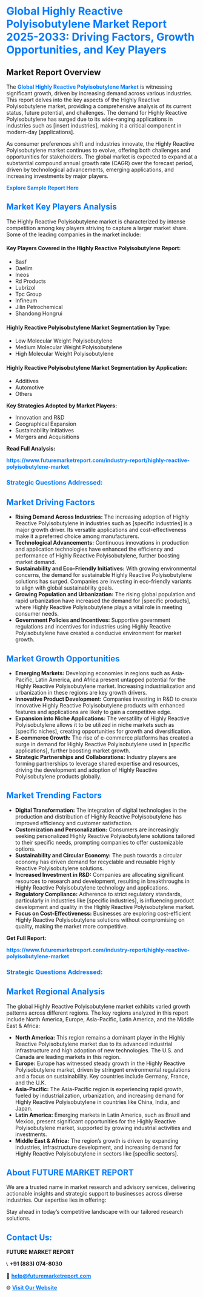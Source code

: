 <h1 style="color: #007BFF;">Global Highly Reactive Polyisobutylene Market Report 2025-2033: Driving Factors, Growth Opportunities, and Key Players</h1>

<section id="overview">
<h2>Market Report Overview</h2>
<p>The <a href="https://www.futuremarketreport.com/industry-report/highly-reactive-polyisobutylene-market" style="color: #007BFF; text-decoration: none;"><strong>Global Highly Reactive Polyisobutylene Market</strong></a> is witnessing significant growth, driven by increasing demand across various industries. This report delves into the key aspects of the Highly Reactive Polyisobutylene market, providing a comprehensive analysis of its current status, future potential, and challenges. The demand for Highly Reactive Polyisobutylene has surged due to its wide-ranging applications in industries such as [insert industries], making it a critical component in modern-day [applications].</p>
<p>As consumer preferences shift and industries innovate, the Highly Reactive Polyisobutylene market continues to evolve, offering both challenges and opportunities for stakeholders. The global market is expected to expand at a substantial compound annual growth rate (CAGR) over the forecast period, driven by technological advancements, emerging applications, and increasing investments by major players.</p>
</section>

<section id="overview">
<p><a href="https://www.futuremarketreport.com/request-sample/reportId=30272" style="color: #007BFF; text-decoration: none;"><strong>Explore Sample Report Here</strong></a></p>
</section>

<section id="key-players">
<h2 style="color: #007BFF;">Market Key Players Analysis</h2>
<p>The Highly Reactive Polyisobutylene market is characterized by intense competition among key players striving to capture a larger market share. Some of the leading companies in the market include:</p>
<h4>Key Players Covered in the Highly Reactive Polyisobutylene Report:</h4>
<ul><li>Basf</li><li>Daelim</li><li>Ineos</li><li>Rd Products</li><li>Lubrizol</li><li>Tpc Group</li><li>Infineum</li><li>Jilin Petrochemical</li><li>Shandong Hongrui</li></ul>
<h4>Highly Reactive Polyisobutylene Market Segmentation by Type:</h4>
<ul><li>Low Molecular Weight Polyisobutylene</li><li>Medium Molecular Weight Polyisobutylene</li><li>High Molecular Weight Polyisobutylene</li></ul>

<h4>Highly Reactive Polyisobutylene Market Segmentation by Application:</h4>
<ul><li>Additives</li><li>Automotive</li><li>Others</li></ul>
<p><strong>Key Strategies Adopted by Market Players:</strong></p>
<ul>
<li>Innovation and R&D</li>
<li>Geographical Expansion</li>
<li>Sustainability Initiatives</li>
<li>Mergers and Acquisitions</li>
</ul>
</section>

<section>
<p><strong>Read Full Analysis: </strong></p><a href="https://www.futuremarketreport.com/industry-report/highly-reactive-polyisobutylene-market" style="color: #007BFF; text-decoration: none;"><strong>https://www.futuremarketreport.com/industry-report/highly-reactive-polyisobutylene-market</strong></a>
<h3 style="color: #007BFF;">Strategic Questions Addressed:</h3>
</section>

<section id="driving-factors">
<h2 style="color: #007BFF;">Market Driving Factors</h2>
<ul>
<li><strong>Rising Demand Across Industries:</strong> The increasing adoption of Highly Reactive Polyisobutylene in industries such as [specific industries] is a major growth driver. Its versatile applications and cost-effectiveness make it a preferred choice among manufacturers.</li>
<li><strong>Technological Advancements:</strong> Continuous innovations in production and application technologies have enhanced the efficiency and performance of Highly Reactive Polyisobutylene, further boosting market demand.</li>
<li><strong>Sustainability and Eco-Friendly Initiatives:</strong> With growing environmental concerns, the demand for sustainable Highly Reactive Polyisobutylene solutions has surged. Companies are investing in eco-friendly variants to align with global sustainability goals.</li>
<li><strong>Growing Population and Urbanization:</strong> The rising global population and rapid urbanization have increased the demand for [specific products], where Highly Reactive Polyisobutylene plays a vital role in meeting consumer needs.</li>
<li><strong>Government Policies and Incentives:</strong> Supportive government regulations and incentives for industries using Highly Reactive Polyisobutylene have created a conducive environment for market growth.</li>
</ul>
</section>

<section id="growth-opportunities">
<h2 style="color: #007BFF;">Market Growth Opportunities</h2>
<ul>
<li><strong>Emerging Markets:</strong> Developing economies in regions such as Asia-Pacific, Latin America, and Africa present untapped potential for the Highly Reactive Polyisobutylene market. Increasing industrialization and urbanization in these regions are key growth drivers.</li>
<li><strong>Innovative Product Development:</strong> Companies investing in R&D to create innovative Highly Reactive Polyisobutylene products with enhanced features and applications are likely to gain a competitive edge.</li>
<li><strong>Expansion into Niche Applications:</strong> The versatility of Highly Reactive Polyisobutylene allows it to be utilized in niche markets such as [specific niches], creating opportunities for growth and diversification.</li>
<li><strong>E-commerce Growth:</strong> The rise of e-commerce platforms has created a surge in demand for Highly Reactive Polyisobutylene used in [specific applications], further boosting market growth.</li>
<li><strong>Strategic Partnerships and Collaborations:</strong> Industry players are forming partnerships to leverage shared expertise and resources, driving the development and adoption of Highly Reactive Polyisobutylene products globally.</li>
</ul>
</section>

<section id="trending-factors">
<h2 style="color: #007BFF;">Market Trending Factors</h2>
<ul>
<li><strong>Digital Transformation:</strong> The integration of digital technologies in the production and distribution of Highly Reactive Polyisobutylene has improved efficiency and customer satisfaction.</li>
<li><strong>Customization and Personalization:</strong> Consumers are increasingly seeking personalized Highly Reactive Polyisobutylene solutions tailored to their specific needs, prompting companies to offer customizable options.</li>
<li><strong>Sustainability and Circular Economy:</strong> The push towards a circular economy has driven demand for recyclable and reusable Highly Reactive Polyisobutylene solutions.</li>
<li><strong>Increased Investment in R&D:</strong> Companies are allocating significant resources to research and development, resulting in breakthroughs in Highly Reactive Polyisobutylene technology and applications.</li>
<li><strong>Regulatory Compliance:</strong> Adherence to strict regulatory standards, particularly in industries like [specific industries], is influencing product development and quality in the Highly Reactive Polyisobutylene market.</li>
<li><strong>Focus on Cost-Effectiveness:</strong> Businesses are exploring cost-efficient Highly Reactive Polyisobutylene solutions without compromising on quality, making the market more competitive.</li>
</ul>
</section>

<section>
<p><strong>Get Full Report: </strong></p><a href="https://www.futuremarketreport.com/industry-report/highly-reactive-polyisobutylene-market" style="color: #007BFF; text-decoration: none;"><strong>https://www.futuremarketreport.com/industry-report/highly-reactive-polyisobutylene-market</strong></a>
<h3 style="color: #007BFF;">Strategic Questions Addressed:</h3>
</section>


<section id="regional-analysis">
<h2 style="color: #007BFF;">Market Regional Analysis</h2>
<p>The global Highly Reactive Polyisobutylene market exhibits varied growth patterns across different regions. The key regions analyzed in this report include North America, Europe, Asia-Pacific, Latin America, and the Middle East & Africa:</p>
<ul>
<li><strong>North America:</strong> This region remains a dominant player in the Highly Reactive Polyisobutylene market due to its advanced industrial infrastructure and high adoption of new technologies. The U.S. and Canada are leading markets in this region.</li>
<li><strong>Europe:</strong> Europe has witnessed steady growth in the Highly Reactive Polyisobutylene market, driven by stringent environmental regulations and a focus on sustainability. Key countries include Germany, France, and the U.K.</li>
<li><strong>Asia-Pacific:</strong> The Asia-Pacific region is experiencing rapid growth, fueled by industrialization, urbanization, and increasing demand for Highly Reactive Polyisobutylene in countries like China, India, and Japan.</li>
<li><strong>Latin America:</strong> Emerging markets in Latin America, such as Brazil and Mexico, present significant opportunities for the Highly Reactive Polyisobutylene market, supported by growing industrial activities and investments.</li>
<li><strong>Middle East & Africa:</strong> The region’s growth is driven by expanding industries, infrastructure development, and increasing demand for Highly Reactive Polyisobutylene in sectors like [specific sectors].</li>
</ul>
</section>

<footer>
<h2 style="color: #007BFF;">About FUTURE MARKET REPORT</h2>
<p>We are a trusted name in market research and advisory services, delivering actionable insights and strategic support to businesses across diverse industries. Our expertise lies in offering:</p>

<p>Stay ahead in today’s competitive landscape with our tailored research solutions.</p>

<h2 style="color: #007BFF;">Contact Us:</h2>
<p><strong>FUTURE MARKET REPORT</strong></p>
<p>📞 <strong>+91 (883) 074-8030</strong></p>
<p>📧 <strong><a href="mailto:help@futuremarketreport.com" style="color: #007BFF;">help@futuremarketreport.com</a></strong></p>
<p>🌐 <strong><a href="https://www.futuremarketreport.com/" style="color: #007BFF;">Visit Our Website</a></strong></p>
</footer>